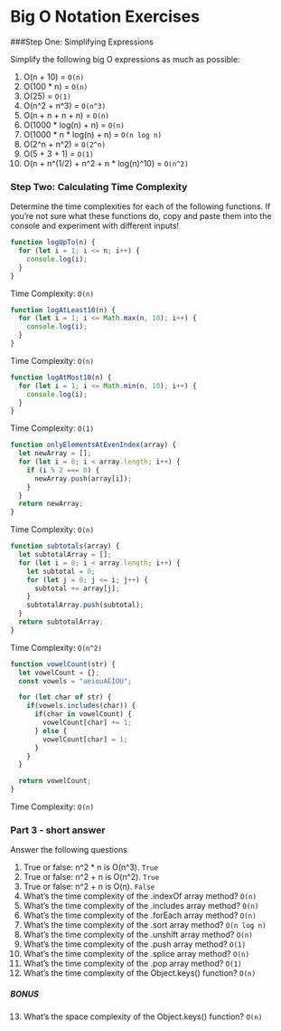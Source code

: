 # Big O Notation Exercises

###Step One: Simplifying Expressions

Simplify the following big O expressions as much as possible:

1. O(n + 10) = `O(n)`
1. O(100 * n) = `O(n)`
1. O(25) = `O(1)`
1. O(n^2 + n^3) = `O(n^3)`
1. O(n + n + n + n) = `O(n)`
1. O(1000 * log(n) + n) = `O(n)`
1. O(1000 * n * log(n) + n) = `O(n log n)`
1. O(2^n + n^2) = `O(2^n)`
1. O(5 + 3 + 1) = `O(1)`
1. O(n + n^(1/2) + n^2 + n * log(n)^10) = `O(n^2)`

### Step Two: Calculating Time Complexity

Determine the time complexities for each of the following functions. If you’re not sure what these functions do, copy and paste them into the console and experiment with different inputs!

```javascript
function logUpTo(n) {
  for (let i = 1; i <= n; i++) {
    console.log(i);
  }
}
```
Time Complexity: `O(n)`

```javascript
function logAtLeast10(n) {
  for (let i = 1; i <= Math.max(n, 10); i++) {
    console.log(i);
  }
}
```
Time Complexity: `O(n)`

```javascript
function logAtMost10(n) {
  for (let i = 1; i <= Math.min(n, 10); i++) {
    console.log(i);
  }
}
```
Time Complexity: `O(1)`

```javascript
function onlyElementsAtEvenIndex(array) {
  let newArray = [];
  for (let i = 0; i < array.length; i++) {
    if (i % 2 === 0) {
      newArray.push(array[i]);
    }
  }
  return newArray;
}
```
Time Complexity: `O(n)`

```javascript
function subtotals(array) {
  let subtotalArray = [];
  for (let i = 0; i < array.length; i++) {
    let subtotal = 0;
    for (let j = 0; j <= i; j++) {
      subtotal += array[j];
    }
    subtotalArray.push(subtotal);
  }
  return subtotalArray;
}
```
Time Complexity: `O(n^2)`

```javascript
function vowelCount(str) {
  let vowelCount = {};
  const vowels = "aeiouAEIOU";

  for (let char of str) {
    if(vowels.includes(char)) {
      if(char in vowelCount) {
        vowelCount[char] += 1;
      } else {
        vowelCount[char] = 1;
      }
    }
  }

  return vowelCount;
}
```
Time Complexity: `O(n)`

### Part 3 - short answer

Answer the following questions

1. True or false: n^2 * n is O(n^3). `True`
1. True or false: n^2 + n is O(n^2). `True`
1. True or false: n^2 + n is O(n). `False`
1. What’s the time complexity of the .indexOf array method? `O(n)`
1. What’s the time complexity of the .includes array method? `O(n)`
1. What’s the time complexity of the .forEach array method? `O(n)`
1. What’s the time complexity of the .sort array method? `O(n log n)`
1. What’s the time complexity of the .unshift array method? `O(n)`
1. What’s the time complexity of the .push array method? `O(1)`
1. What’s the time complexity of the .splice array method? `O(n)`
1. What’s the time complexity of the .pop array method? `O(1)`
1. What’s the time complexity of the Object.keys() function? `O(n)`

##### BONUS

13. What’s the space complexity of the Object.keys() function? `O(n)`